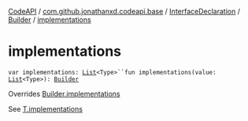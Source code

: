 [CodeAPI](../../../index.md) / [com.github.jonathanxd.codeapi.base](../../index.md) / [InterfaceDeclaration](../index.md) / [Builder](index.md) / [implementations](.)

# implementations

`var implementations: `[`List`](https://kotlinlang.org/api/latest/jvm/stdlib/kotlin.collections/-list/index.html)`<Type>``fun implementations(value: `[`List`](https://kotlinlang.org/api/latest/jvm/stdlib/kotlin.collections/-list/index.html)`<Type>): `[`Builder`](index.md)

Overrides [Builder.implementations](../../-implementation-holder/-builder/implementations.md)

See [T.implementations](#)

